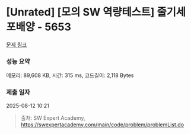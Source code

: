 # [Unrated] [모의 SW 역량테스트] 줄기세포배양 - 5653 

[문제 링크](https://swexpertacademy.com/main/code/problem/problemDetail.do?contestProbId=AWXRJ8EKe48DFAUo) 

### 성능 요약

메모리: 89,608 KB, 시간: 315 ms, 코드길이: 2,118 Bytes

### 제출 일자

2025-08-12 10:21



> 출처: SW Expert Academy, https://swexpertacademy.com/main/code/problem/problemList.do